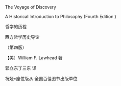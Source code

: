 The Voyage  of Discovery

A Historical  Introduction  to Philosophy  (Fourth  Edition )

哲学的历程

西方哲学历史导论

（第四版）

【美］William  F. Lawhead 著

郭立东丁三东 译

祝娅•座位版从 全国百佳图书出版单位

